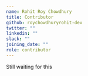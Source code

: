 ```yaml
---
name: Rohit Roy Chowdhury
title: Contributor
github: roychowdhuryrohit-dev
twitter: ""
linkedin: ""
slack: ""
joining_date: ""
role: contributor
---
```


Still waiting for this

